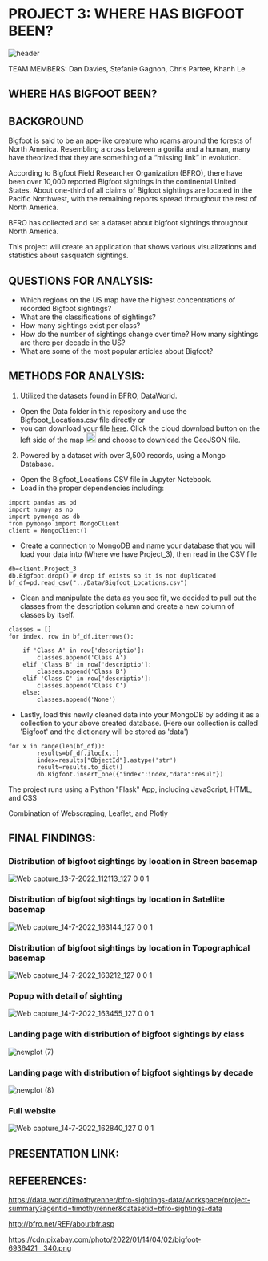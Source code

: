 
# PROJECT 3: WHERE HAS BIGFOOT BEEN?

![header](https://user-images.githubusercontent.com/100891182/178513371-40a9fd95-5391-4c85-bbf5-f96d82459c41.jpg)


TEAM MEMBERS: Dan Davies, Stefanie Gagnon, Chris Partee, Khanh Le


## WHERE HAS BIGFOOT BEEN?

## BACKGROUND

Bigfoot is said to be an ape-like creature who roams around the forests of North America. Resembling a cross between a gorilla and a human, many have theorized that they are something of a “missing link” in evolution. 

According to Bigfoot Field Researcher Organization (BFRO), there have been over 10,000 reported Bigfoot sightings in the continental United States. About one-third of all claims of Bigfoot sightings are located in the Pacific Northwest, with the remaining reports spread throughout the rest of North America. 

BFRO has collected and set a dataset about bigfoot sightings throughout North America. 

This project will create an application that shows various visualizations and statistics about sasquatch sightings.

## QUESTIONS FOR ANALYSIS:

- Which regions on the US map have the highest concentrations of recorded Bigfoot sightings?
- What are the classifications of sightings?
- How many sightings exist per class?
- How do the number of sightings change over time? How many sightings are there per decade in the US?
- What are some of the most popular articles about Bigfoot?


## METHODS FOR ANALYSIS:


1. Utilized the datasets found in BFRO, DataWorld.
- Open the Data folder in this repository and use the Bigfooot_Locations.csv file directly or
- you can download your file <a href="https://hub.arcgis.com/datasets/TrainingServices::-bigfoot-sightings/explore?location=36.682290%2C-103.774481%2C4.00">here</a>. Click the cloud download button on the left side of the map <img src="https://cdn-icons-png.flaticon.com/512/109/109600.png" style="height:20px; width:20px"> and choose to download the GeoJSON file.

2. Powered by a dataset with over 3,500 records, using a Mongo Database.
- Open the Bigfoot_Locations CSV file in Jupyter Notebook.
- Load in the proper dependencies including:
```
import pandas as pd
import numpy as np
import pymongo as db
from pymongo import MongoClient
client = MongoClient()
```
- Create a connection to MongoDB and name your database that you will load your data into (Where we have Project_3), then read in the CSV file
```
db=client.Project_3
db.Bigfoot.drop() # drop if exists so it is not duplicated
bf_df=pd.read_csv("../Data/Bigfoot_Locations.csv")
```
- Clean and manipulate the data as you see fit, we decided to pull out the classes from the description column and create a new column of classes by itself.
```
classes = []
for index, row in bf_df.iterrows():

    if 'Class A' in row['descriptio']:
        classes.append('Class A')
    elif 'Class B' in row['descriptio']:
        classes.append('Class B')
    elif 'Class C' in row['descriptio']:
        classes.append('Class C')
    else:
        classes.append('None')
```
- Lastly, load this newly cleaned data into your MongoDB by adding it as a collection to your above created database. (Here our collection is called 'Bigfoot' and the dictionary will be stored as 'data')
```
for x in range(len(bf_df)):
        results=bf_df.iloc[x,:]
        index=results["ObjectId"].astype('str')
        result=results.to_dict()
        db.Bigfoot.insert_one({"index":index,"data":result})
```

The project runs using a Python "Flask" App, including JavaScript, HTML, and CSS

Combination of Webscraping, Leaflet, and Plotly

## FINAL FINDINGS:

### Distribution of bigfoot sightings by location in Streen basemap


![Web capture_13-7-2022_112113_127 0 0 1](https://user-images.githubusercontent.com/100891182/178819870-473ca991-9439-4965-91f2-c55b38e468de.jpeg)


### Distribution of bigfoot sightings by location in Satellite basemap 

![Web capture_14-7-2022_163144_127 0 0 1](https://user-images.githubusercontent.com/100891182/179089931-3a641333-e716-4023-a795-bef7013e2a00.jpeg)


### Distribution of bigfoot sightings by location in Topographical basemap 

![Web capture_14-7-2022_163212_127 0 0 1](https://user-images.githubusercontent.com/100891182/179090056-60021711-4118-43c3-bdde-c1262d012b1b.jpeg)




### Popup with detail of sighting

![Web capture_14-7-2022_163455_127 0 0 1](https://user-images.githubusercontent.com/100891182/179090220-90023533-1429-4fb7-9344-b6176ae068de.jpeg)


### Landing page with distribution of bigfoot sightings by class

![newplot (7)](https://user-images.githubusercontent.com/100891182/179089087-7fb23b76-dd48-469a-b72d-8baf4168b1a5.png)



### Landing page with distribution of bigfoot sightings by decade

![newplot (8)](https://user-images.githubusercontent.com/100891182/179089012-27e2a083-2a96-499d-9e37-8d5106140fb3.png)



### Full website

![Web capture_14-7-2022_162840_127 0 0 1](https://user-images.githubusercontent.com/100891182/179089407-d797afd0-ff1f-474a-9226-ea56efd4ce48.jpeg)



## PRESENTATION LINK:



## REFEERENCES:

https://data.world/timothyrenner/bfro-sightings-data/workspace/project-summary?agentid=timothyrenner&datasetid=bfro-sightings-data

http://bfro.net/REF/aboutbfr.asp

https://cdn.pixabay.com/photo/2022/01/14/04/02/bigfoot-6936421__340.png




